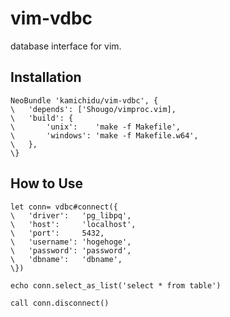 vim-vdbc
====================================================================================================
database interface for vim.


Installation
----------------------------------------------------------------------------------------------------
```vim:
NeoBundle 'kamichidu/vim-vdbc', {
\   'depends': ['Shougo/vimproc.vim],
\   'build': {
\       'unix':    'make -f Makefile',
\       'windows': 'make -f Makefile.w64',
\   },
\}
```


How to Use
----------------------------------------------------------------------------------------------------
```vim:
let conn= vdbc#connect({
\   'driver':   'pg_libpq',
\   'host':     'localhost',
\   'port':     5432,
\   'username': 'hogehoge',
\   'password': 'password',
\   'dbname':   'dbname',
\})

echo conn.select_as_list('select * from table')

call conn.disconnect()
```

